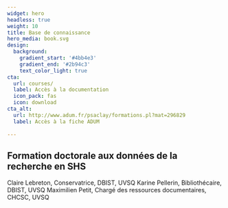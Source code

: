 ```yaml
---
widget: hero
headless: true
weight: 10
title: Base de connaissance
hero_media: book.svg
design:
  background:
    gradient_start: '#4bb4e3'
    gradient_end: '#2b94c3'
    text_color_light: true
cta:
  url: courses/
  label: Accès à la documentation
  icon_pack: fas
  icon: download
cta_alt:
  url: http://www.adum.fr/psaclay/formations.pl?mat=296829
  label: Accès à la fiche ADUM
  
---
```


## Formation doctorale aux données de la recherche en SHS
Claire Lebreton, Conservatrice, DBIST, UVSQ
Karine Pellerin, Bibliothécaire, DBIST, UVSQ
Maximilien Petit, Chargé des ressources documentaires, CHCSC, UVSQ
